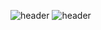 ![header](https://capsule-render.vercel.app/api?type=waving&color=auto&height=400&section=header&text=Tae's%20Jun&desc=aa&fontSize=90)
![header](https://capsule-render.vercel.app/api?height=400&text=Hello%20World!&desc=Hello%20capsule%20render)
